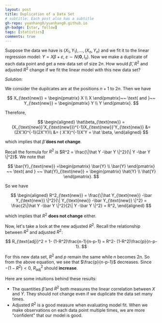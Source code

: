 ```yaml
---
layout: post
title: Duplication of a Data Set
# subtitle: Each post also has a subtitle
gh-repo: yuanhang0/yuanhang0.github.io
gh-badge: [star, follow]
tags: [statistics]
comments: true
---
```

Suppose the data we have is $(X_1,Y_1),...,(X_n,Y_n)$ and we fit it to the linear regression model: $Y=X\beta+\varepsilon,~\varepsilon\sim N(\boldsymbol{0},I_n)$. Now we make a duplicate of each data point and get a new data set of size $2n$. How would $\hat\beta$, $R^2$ and adjusted $R^2$ change if we fit the linear model with this new data set?

_Solution:_

We consider the dupilcates are at the positions $n+1$ to $2n$. Then we have 

$$
X_{\text{new}} = \begin{pmatrix}
  X \\
  X
 \end{pmatrix}~~ \text{ and }~~ Y_{\text{new}} = \begin{pmatrix}
   Y \\
   Y
  \end{pmatrix}.
$$

Therefore,

$$
\begin{aligned}
\hat\beta_{\text{new}} = (X_{\text{new}}'X_{\text{new}})^{-1}X_{\text{new}}'Y_{\text{new}} &= (2X'X)^{-1}(2X'Y)\\
&= ( X'X)^{-1}X'Y = \hat \beta,
\end{aligned}
$$

which implies that $\hat\beta$ **does not change**.

Recall the formula for $R^2$ is $R^2 = \frac{\|\hat Y -\bar Y \|^2}{\|  Y -\bar Y \|^2}$. We note that 

$$
\bar{Y}_{\text{new}} =\begin{pmatrix}
\bar{Y} \\
 \bar{Y}
\end{pmatrix} ~~ \text{ and } ~~ \hat{Y}_{\text{new}} = \begin{pmatrix}
   \hat{Y} \\
   \hat{Y}
  \end{pmatrix}.
  $$

So we have

$$
\begin{aligned}
R^2_{\text{new}} =  \frac{\|\hat Y_{\text{new}} -\bar Y_{\text{new}} \|^2}{\|  Y_{\text{new}} -\bar Y_{\text{new}} \|^2} = \frac{2\|\hat Y -\bar Y \|^2}{2\|  Y -\bar Y \|^2} = R^2,
\end{aligned}
$$

which implies that $R^2$ **does not change** either.

Now, let's take a look at the new adjusted $R^2$. Recall the relationship between $R^2$ and adjusted $R^2$:

$$
R_{\text{adj}}^2 = 1- (1-R^2)\frac{n-1}{n-p-1} = R^2- (1-R^2)\frac{p}{n-p-1}.
$$

For this new data set, $R^2$ and $p$ remain the same while $n$ becomes $2n$.
So from the above equation, we see that $\frac{p}{n-p-1}$ decreases. Since $-(1-R^2)<0$, $R_{\text{adj}}^2$ should **increase**.

Here are some intuitions behind these results:
- The quantities $\hat\beta$ and $R^2$ both measures the linear correlation between $X$ and $Y$. They should not change even if we duplicate the data set many times.
- Adjusted $R^2$ is a good measure when evaluating model fit. When we make observations on each data point multiple times, we are more "confident" that our model is good.
